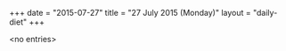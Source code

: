 +++
date = "2015-07-27"
title = "27 July 2015 (Monday)"
layout = "daily-diet"
+++


\<no entries\>

